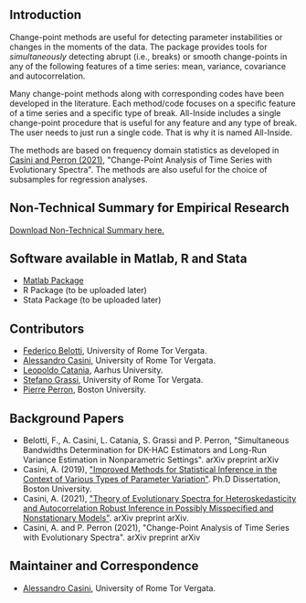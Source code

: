 <head>
     <link rel="shortcut icon" type="image/x-icon" href="favicon.ico">
  </head>

## Introduction

Change-point methods are useful for detecting parameter instabilities or changes in the moments of the data. The package provides tools for *simultaneously* detecting abrupt (i.e., breaks) or smooth change-points in any of the following features of a time series: mean, variance, covariance and autocorrelation. 

Many change-point methods along with corresponding codes have been developed in the literature. Each method/code focuses on a specific feature of a time series and a specific type of break. All-Inside includes a single change-point procedure that is useful for any feature and any type of break. The user needs to just run a single code. That is why it is named All-Inside.   

The methods are based on frequency domain statistics as developed in [Casini and Perron (2021)](https://alessandro-casini.com/wp-content/uploads/2021/03/CASINI_PERRON_Change-Point_Spectrum_SLS.pdf), "Change-Point Analysis of Time Series with Evolutionary Spectra". The methods are also useful for the choice of subsamples for regression analyses.

## Non-Technical Summary for Empirical Research
[Download Non-Technical Summary here.](https://github.com/alessandro-casini/All-Inside/blob/main/CASINI_PERRON_All-Inside_Non-Technical.pdf)

## Software available in Matlab, R and Stata

* [Matlab Package](https://github.com/alessandro-casini/Change-Point_All-Inside.github.io/blob/main/All-Inside_Matlab.rar)
* R Package (to be uploaded later)
* Stata Package (to be uploaded later)

## Contributors
* [Federico Belotti](https://economia.uniroma2.it/faculty/333/belotti-federico), University of Rome Tor Vergata.
* [Alessandro Casini](https://alessandro-casini.com), University of Rome Tor Vergata.
* [Leopoldo Catania](https://pure.au.dk/portal/en/persons/id(5d29f2ff-3942-4a3d-a74d-006b55ae3836).html), Aarhus University.
* [Stefano Grassi](https://economia.uniroma2.it/faculty/412/grassi-stefano), University of Rome Tor Vergata.
* [Pierre Perron](http://blogs.bu.edu/perron/), Boston University.

## Background Papers
* Belotti, F., A. Casini, L. Catania, S. Grassi and P. Perron, "Simultaneous Bandwidths Determination for DK-HAC Estimators and Long-Run Variance Estimation in Nonparametric Settings". arXiv preprint arXiv 
* Casini, A. (2019), ["Improved Methods for Statistical Inference in the Context of Various Types of Parameter Variation"](https://open.bu.edu/handle/2144/38750). Ph.D Dissertation, Boston University.
* Casini, A. (2021), ["Theory of Evolutionary Spectra for Heteroskedasticity and Autocorrelation Robust Inference in Possibly Misspecified and Nonstationary Models"](https://alessandro-casini.com/research/). arXiv preprint arXiv.
* Casini, A. and P. Perron (2021), "Change-Point Analysis of Time Series with Evolutionary Spectra". arXiv preprint arXiv 

## Maintainer and Correspondence
* [Alessandro Casini](https://alessandro-casini.com), University of Rome Tor Vergata.

